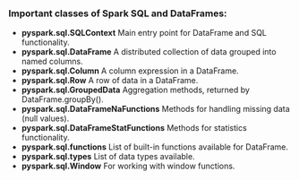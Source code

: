 ### Important classes of Spark SQL and DataFrames:

* **pyspark.sql.SQLContext** Main entry point for DataFrame and SQL functionality.
* **pyspark.sql.DataFrame** A distributed collection of data grouped into named columns.
* **pyspark.sql.Column** A column expression in a DataFrame.
* **pyspark.sql.Row** A row of data in a DataFrame.
* **pyspark.sql.GroupedData** Aggregation methods, returned by DataFrame.groupBy().
* **pyspark.sql.DataFrameNaFunctions** Methods for handling missing data (null values).
* **pyspark.sql.DataFrameStatFunctions** Methods for statistics functionality.
* **pyspark.sql.functions** List of built-in functions available for DataFrame.
* **pyspark.sql.types** List of data types available.
* **pyspark.sql.Window** For working with window functions.
